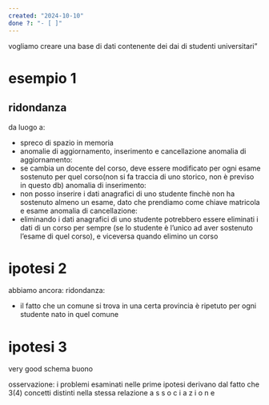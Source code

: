 ```yaml
---
created: "2024-10-10"
done ?: "- [ ]"
---
```

vogliamo creare una base di dati contenente dei dai di studenti universitari”

# esempio 1
## ridondanza
da luogo a:
- spreco di spazio in memoria
- anomalie di aggiornamento, inserimento e cancellazione
anomalia di aggiornamento:
- se cambia un docente del corso, deve essere modificato per ogni esame sostenuto per quel corso(non si fa traccia di uno storico, non è previso in questo db)
anomalia di inserimento:
- non posso inserire i dati anagrafici di uno studente finchè non ha sostenuto almeno un esame, dato che prendiamo come chiave matricola e esame
anomalia di cancellazione:
- eliminando i dati anagrafici di uno studente potrebbero essere eliminati i dati di un corso per sempre (se lo studente è l’unico ad aver sostenuto l’esame di quel corso), e viceversa quando elimino un corso
# ipotesi 2
abbiamo ancora: 
ridondanza: 
- il fatto che un comune si trova in una certa provincia è ripetuto per ogni studente nato in quel comune
# ipotesi 3
very good
schema buono

osservazione: i problemi esaminati nelle prime ipotesi derivano dal fatto che 3(4) concetti distinti nella stessa relazione
 a s s o c i a z i o n e
 